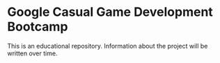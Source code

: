 # Google Casual Game Development Bootcamp

This is an educational repository. Information about the project will be written over time.